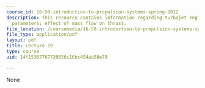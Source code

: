 ```yaml
---
course_id: 16-50-introduction-to-propulsion-systems-spring-2012
description: This resource contains information regarding turbojet engines; design
  parameters; effect of mass flow on thrust.
file_location: /coursemedia/16-50-introduction-to-propulsion-systems-spring-2012/14f15367767720856c16bc454ab58e79_MIT16_50S12_lec19.pdf
file_type: application/pdf
layout: pdf
title: Lecture 19
type: course
uid: 14f15367767720856c16bc454ab58e79

---
```

None